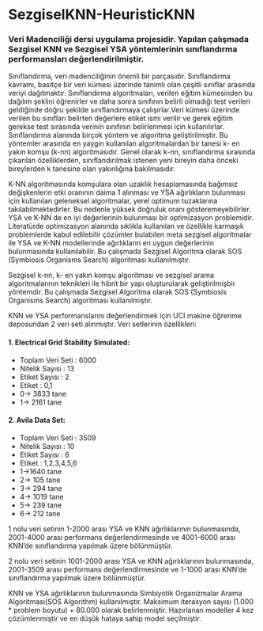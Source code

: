 # SezgiselKNN-HeuristicKNN

### Veri Madenciliği dersi uygulama projesidir. Yapılan çalışmada Sezgisel KNN ve Sezgisel YSA yöntemlerinin sınıflandırma performansları değerlendirilmiştir.

Sınıflandırma, veri madenciliğinin önemli bir parçasıdır. Sınıflandırma kavramı, basitçe bir veri kümesi üzerinde tanımlı olan çeşitli sınıflar arasında veriyi dağıtmaktır.
Sınıflandırma algoritmaları, verilen eğitim kümesinden bu dağılım şeklini öğrenirler ve daha sonra sınıfının belirli olmadığı test verileri geldiğinde doğru şekilde
sınıflandırmaya çalışırlar.Veri kümesi üzerinde verilen bu sınıfları belirten değerlere etiket ismi verilir ve gerek eğitim gerekse test sırasında verinin sınıfının belirlenmesi
için kullanılırlar. Sınıflandırma alanında birçok yöntem ve algoritma geliştirilmiştir. Bu yöntemler arasında en yaygın kullanılan algoritmalardan bir tanesi k- en yakın komşu 
(k-nn) algoritmasıdır. Genel olarak k-nn, sınıflandırma sırasında çıkarılan özelliklerden, sınıflandırılmak istenen yeni bireyin daha önceki bireylerden k tanesine olan yakınlığına
bakılmasıdır.

K-NN algoritmasında komşulara olan uzaklık hesaplamasında bağımsız değişkenlerin etki oranının daima 1 alınması ve YSA ağırlıkların bulunması için kullanılan geleneksel 
algoritmalar,  yerel optimum tuzaklarına takılabilmektedirler.  Bu nedenle yüksek doğruluk oranı gösteremeyebilirler. YSA ve K-NN de en iyi değerlerinin bulunması bir optimizasyon 
problemidir. Literatürde optimizasyon alanında sıklıkla kullanılan ve özellikle karmaşık problemlerde kabul edilebilir çözümler bulabilen meta sezgisel algoritmalar ile
YSA ve K-NN modellerinde ağırlıkların en uygun değerlerinin bulunmasında kullanılabilir. Bu çalışmada  Sezgisel Algoritma olarak SOS (Symbiosis Organisms Search) algoritması 
kullanılmıştır. 

Sezgisel k-nn,  k- en yakın komşu algoritması ve sezgisel arama algoritmalarının teknikleri ile hibrit bir yapı oluşturularak geliştirilmişbir yöntemdir.
Bu çalışmada  Sezgisel Algoritma olarak SOS (Symbiosis Organisms Search) algoritması kullanılmıştır. 

KNN ve YSA performanslarını değerlendirmek için UCI makine öğrenme deposundan 2 veri seti alınmıştır. Veri setlerinin özellikleri:

#### 1. Electrical Grid Stability Simulated: 
- Toplam Veri Seti : 6000 
- Nitelik Sayısı : 13
- Etiket Sayısı : 2
- Etiket : 0,1
- 0-> 3833 tane
- 1-> 2161 tane

#### 2. Avila Data Set: 
- Toplam Veri Seti : 3509 
- Nitelik Sayısı : 10
- Etiket Sayısı : 6
- Etiket : 1,2,3,4,5,6
- 1->1640 tane
- 2-> 105 tane
- 3-> 294 tane
- 4-> 1019 tane
- 5-> 239 tane
- 6-> 212 tane

1 nolu veri setinin 1-2000 arası YSA ve KNN ağırlıklarının bulunmasında, 2001-4000 arası performans değerlendirmesinde ve 4001-6000 arası KNN’de sınıflandırma yapılmak 
üzere bölünmüştür. 

2 nolu veri setinin 1001-2000 arası YSA ve KNN ağırlıklarının bulunmasında, 2001-3509 arası performans değerlendirmesinde ve 1-1000 arası KNN’de sınıflandırma yapılmak üzere
bölünmüştür. 

KNN ve YSA ağırlıklarının bulunmasında Simbiyotik Organizmalar Arama Algoritması(SOS Algorithm) kullanılmıştır. 
Maksimum iterasyon sayısı (1.000 * problem boyutu) + 80.000 olarak belirlenmiştir. Hazırlanan modeller 4 kez çözümlenmiştir ve en düşük hataya sahip model seçilmiştir.
